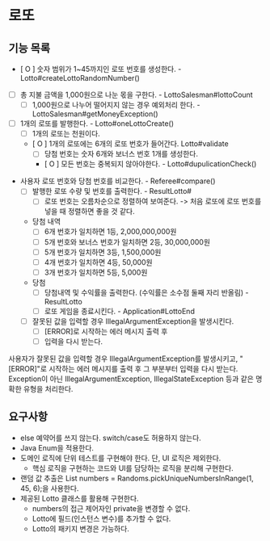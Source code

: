 # 로또 

## 기능 목록
- [ O ] 숫자 범위가 1~45까지인 로또 번호를 생성한다. - Lotto#createLottoRandomNumber()
- [ ] 총 지불 금액을 1,000원으로 나눈 몫을 구한다. - LottoSalesman#lottoCount
  - [ ] 1,000원으로 나누어 떨어지지 않는 경우 예외처리 한다. - LottoSalesman#getMoneyException()
- [ ] 1개의 로또를 발행한다. - Lotto#oneLottoCreate()
  - [ ] 1개의 로또는 천원이다.
  - [ O ] 1개의 로또에는 6개의 로또 번호가 들어간다. Lotto#validate
    - [ ] 당첨 번호는 숫자 6개와 보너스 번호 1개를 생성한다.
    - [ O ] 모든 번호는 중복되지 않아야한다. - Lotto#dupulicationCheck()
- 사용자 로또 번호와 당첨 번호를 비교한다. - Referee#compare()
  - [ ] 발행한 로또 수량 및 번호를 출력한다. - ResultLotto#
    - [ ] 로또 번호는 오름차순으로 정렬하여 보여준다. -> 처음 로또에 로또 번호를 넣을 때 정렬하면 좋을 것 같다.
  - 당첨 내역
    - [ ] 6개 번호가 일치하면 1등, 2,000,000,000원 
    - [ ] 5개 번호와 보너스 번호가 일치하면 2등, 30,000,000원
    - [ ] 5개 번호가 일치하면 3등, 1,500,000원
    - [ ] 4개 번호가 일치하면 4등, 50,000원
    - [ ] 3개 번호가 일치하면 5등, 5,000원
  - 당첨
    - [ ] 당첨내역 및 수익률을 출력한다. (수익률은 소수점 둘째 자리 반올림) - ResultLotto
    - [ ] 로또 게임을 종료시킨다. - Application#LottoEnd
  - [ ] 잘못된 값을 입력할 경우 IllegalArgumentException을 발생시킨다.
    - [ ] [ERROR]로 시작하는 에러 메시지 출력 후
    - [ ] 입력을 다시 받는다.

사용자가 잘못된 값을 입력할 경우 IllegalArgumentException를 발생시키고, "[ERROR]"로 시작하는 에러 메시지를 출력 후 그 부분부터 입력을 다시 받는다.
  Exception이 아닌 IllegalArgumentException, IllegalStateException 등과 같은 명확한 유형을 처리한다.


## 요구사항

- else 예약어를 쓰지 않는다. switch/case도 허용하지 않는다.
- Java Enum을 적용한다.
- 도메인 로직에 단위 테스트를 구현해야 한다. 단, UI 로직은 제외한다.
  - 핵심 로직을 구현하는 코드와 UI를 담당하는 로직을 분리해 구현한다.
- 랜덤 값 추출은 List<Integer> numbers = Randoms.pickUniqueNumbersInRange(1, 45, 6);을 사용한다.
- 제공된 Lotto 클래스를 활용해 구현한다.
  - numbers의 접근 제어자인 private을 변경할 수 없다.
  - Lotto에 필드(인스턴스 변수)를 추가할 수 없다.
  - Lotto의 패키지 변경은 가능하다.
